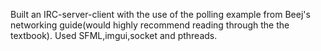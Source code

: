 Built an IRC-server-client with the use of the polling example from Beej's networking guide(would highly recommend reading through the the textbook). Used SFML,imgui,socket and pthreads.
